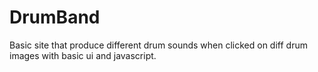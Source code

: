 # DrumBand
 Basic site that produce different drum sounds when clicked on diff drum images with basic ui and javascript.
